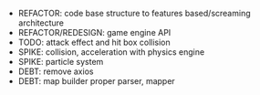 - REFACTOR: code base structure to features based/screaming architecture
- REFACTOR/REDESIGN: game engine API
- TODO: attack effect and hit box collision
- SPIKE: collision, acceleration with physics engine
- SPIKE: particle system
- DEBT: remove axios
- DEBT: map builder proper parser, mapper
